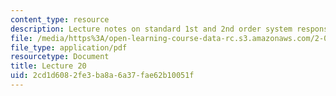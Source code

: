 ```yaml
---
content_type: resource
description: Lecture notes on standard 1st and 2nd order system responses.
file: /media/https%3A/open-learning-course-data-rc.s3.amazonaws.com/2-004-dynamics-and-control-ii-spring-2008/2cd1d6082fe3ba8a6a37fae62b10051f_lecture_20.pdf
file_type: application/pdf
resourcetype: Document
title: Lecture 20
uid: 2cd1d608-2fe3-ba8a-6a37-fae62b10051f
---
```

